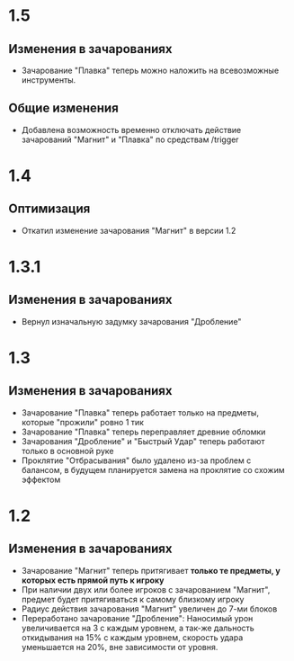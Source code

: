 # 1.5
## Изменения в зачарованиях
- Зачарование "Плавка" теперь можно наложить на всевозможные инструменты.
## Общие изменения
- Добавлена возможность временно отключать действие зачарований "Магнит" и "Плавка" по средствам /trigger

# 1.4
## Оптимизация
- Откатил изменение зачарования "Магнит" в версии 1.2

# 1.3.1
## Изменения в зачарованиях
- Вернул изначальную задумку зачарования "Дробление"

# 1.3
## Изменения в зачарованиях
- Зачарование "Плавка" теперь работает только на предметы, которые "прожили" ровно 1 тик
- Зачарование "Плавка" теперь переправляет древние обломки
- Зачарования "Дробление" и "Быстрый Удар" теперь работают только в основной руке
- Проклятие "Отбрасывания" было удалено из-за проблем с балансом, в будущем планируется замена на проклятие со схожим эффектом

# 1.2
## Изменения в зачарованиях
- Зачарование "Магнит" теперь притягивает **только те предметы, у которых есть прямой путь к игроку**
- При наличии двух или более игроков с зачарованием "Магнит", предмет будет притягиваться к самому близкому игроку
- Радиус действия зачарования "Магнит" увеличен до 7-ми блоков
- Переработано зачарование "Дробление": Наносимый урон увеличивается на 3 с каждым уровнем, а так-же дальность откидывания на 15% с каждым уровнем, скорость удара уменьшается на 20%, вне зависимости от уровня.
